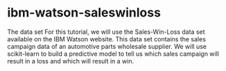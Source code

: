 # ibm-watson-saleswinloss
The data set
For this tutorial, we will use the Sales-Win-Loss data set available on the IBM Watson website. This data set contains the sales campaign data of an automotive parts wholesale supplier.
We will use scikit-learn to build a predictive model to tell us which sales campaign will result in a loss and which will result in a win.
